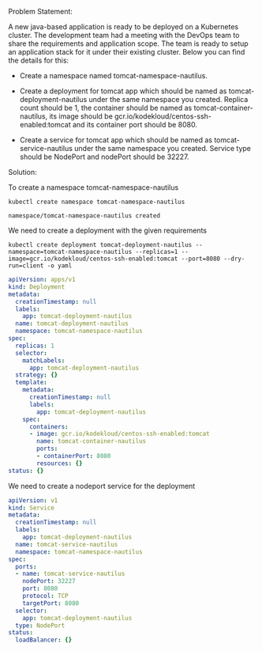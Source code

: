  Problem Statement:

A new java-based application is ready to be deployed on a Kubernetes cluster. The development team had a meeting with the DevOps team to share the requirements and application scope. The team is ready to setup an application stack for it under their existing cluster. Below you can find the details for this:

- Create a namespace named tomcat-namespace-nautilus.

- Create a deployment for tomcat app which should be named as tomcat-deployment-nautilus under the same namespace you created. Replica count should be 1, the container should be named as tomcat-container-nautilus, its image should be gcr.io/kodekloud/centos-ssh-enabled:tomcat and its container port should be 8080.

- Create a service for tomcat app which should be named as tomcat-service-nautilus under the same namespace you created. Service type should be NodePort and nodePort should be 32227.

 Solution:

To create a namespace tomcat-namespace-nautilus

```
kubectl create namespace tomcat-namespace-nautilus
```

```
namespace/tomcat-namespace-nautilus created
```

We need to create a deployment with the given requirements

```
kubectl create deployment tomcat-deployment-nautilus --namespace=tomcat-namespace-nautilus --replicas=1 --image=gcr.io/kodekloud/centos-ssh-enabled:tomcat --port=8080 --dry-run=client -o yaml
```

```yaml
apiVersion: apps/v1
kind: Deployment
metadata:
  creationTimestamp: null
  labels:
    app: tomcat-deployment-nautilus
  name: tomcat-deployment-nautilus
  namespace: tomcat-namespace-nautilus
spec:
  replicas: 1
  selector:
    matchLabels:
      app: tomcat-deployment-nautilus
  strategy: {}
  template:
    metadata:
      creationTimestamp: null
      labels:
        app: tomcat-deployment-nautilus
    spec:
      containers:
      - image: gcr.io/kodekloud/centos-ssh-enabled:tomcat
        name: tomcat-container-nautilus
        ports:
        - containerPort: 8080
        resources: {}
status: {}
```

We need to create a nodeport service for the deployment

```yaml
apiVersion: v1
kind: Service
metadata:
  creationTimestamp: null
  labels:
    app: tomcat-deployment-nautilus
  name: tomcat-service-nautilus
  namespace: tomcat-namespace-nautilus
spec:
  ports:
  - name: tomcat-service-nautilus
    nodePort: 32227
    port: 8080
    protocol: TCP
    targetPort: 8080
  selector:
    app: tomcat-deployment-nautilus
  type: NodePort
status:
  loadBalancer: {}
```
